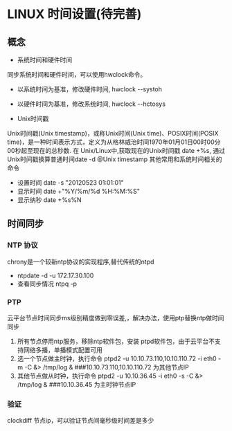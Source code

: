 # LINUX 时间设置(待完善)

## 概念

* 系统时间和硬件时间

同步系统时间和硬件时间，可以使用hwclock命令。

* 以系统时间为基准，修改硬件时间, hwclock --systoh
* 以硬件时间为基准，修改系统时间, hwclock --hctosys

* Unix时间戳

Unix时间戳(Unix timestamp)，或称Unix时间(Unix time)、POSIX时间(POSIX time)，是一种时间表示方式，定义为从格林威治时间1970年01月01日00时00分00秒起至现在的总秒数. 在 Unix/Linux中,获取现在的Unix时间戳 date +%s, 通过Unix时间戳换算普通时间date -d @Unix timestamp 其他常用和系统时间相关的命令

* 设置时间 date -s "20120523 01:01:01"  
* 显示时间 date +"%Y/%m/%d %H:%M:%S"
* 显示纳秒 date +%s%N 

## 时间同步

### NTP 协议

chrony是一个较新ntp协议的实现程序,替代传统的ntpd

* ntpdate -d -u 172.17.30.100
* 查看同步情况 ntpq -p

### PTP

云平台节点时间同步ms级别精度做到零误差,，解决办法，使用ptp替换ntp做时间同步
     
1. 所有节点停用ntp服务，移除ntp软件包，安装 ptpd软件包，由于云平台不支持网络多播，单播模式配置可用
2. 选一个节点做主时钟，执行命令 ptpd2 -u 10.10.73.110,10.10.110.72 -i eth0 -m -C &> /tmp/log &   ###10.10.73.110,10.10.110.72 为其他节点IP
3. 其他节点做从时钟，执行命令 ptpd2 -u 10.10.36.45 -i eth0 -s -C &> /tmp/log &  ###10.10.36.45 为主时钟节点IP

### 验证

clockdiff 节点ip，可以验证节点间毫秒级时间差是多少
